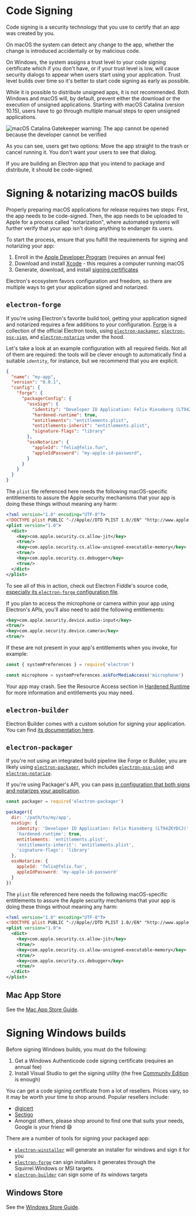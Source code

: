 # Code Signing

Code signing is a security technology that you use to certify that an app was
created by you.

On macOS the system can detect any change to the app, whether the change is
introduced accidentally or by malicious code.

On Windows, the system assigns a trust level to your code signing certificate
which if you don't have, or if your trust level is low, will cause security
dialogs to appear when users start using your application.  Trust level builds
over time so it's better to start code signing as early as possible.

While it is possible to distribute unsigned apps, it is not recommended. Both
Windows and macOS will, by default, prevent either the download or the execution
of unsigned applications. Starting with macOS Catalina (version 10.15), users
have to go through multiple manual steps to open unsigned applications.

![macOS Catalina Gatekeeper warning: The app cannot be opened because the
developer cannot be verified](../images/gatekeeper.png)

As you can see, users get two options: Move the app straight to the trash or
cancel running it. You don't want your users to see that dialog.

If you are building an Electron app that you intend to package and distribute,
it should be code-signed.

# Signing & notarizing macOS builds

Properly preparing macOS applications for release requires two steps: First, the
app needs to be code-signed. Then, the app needs to be uploaded to Apple for a
process called "notarization", where automated systems will further verify that
your app isn't doing anything to endanger its users.

To start the process, ensure that you fulfill the requirements for signing and
notarizing your app:

1. Enroll in the [Apple Developer Program] (requires an annual fee)
2. Download and install [Xcode] - this requires a computer running macOS
3. Generate, download, and install [signing certificates]

Electron's ecosystem favors configuration and freedom, so there are multiple
ways to get your application signed and notarized.

## `electron-forge`

If you're using Electron's favorite build tool, getting your application signed
and notarized requires a few additions to your configuration. [Forge](https://electronforge.io) is a
collection of the official Electron tools, using [`electron-packager`],
[`electron-osx-sign`], and [`electron-notarize`] under the hood.

Let's take a look at an example configuration with all required fields. Not all
of them are required: the tools will be clever enough to automatically find a
suitable `identity`, for instance, but we recommend that you are explicit.

```json
{
  "name": "my-app",
  "version": "0.0.1",
  "config": {
    "forge": {
      "packagerConfig": {
        "osxSign": {
          "identity": "Developer ID Application: Felix Rieseberg (LT94ZKYDCJ)",
          "hardened-runtime": true,
          "entitlements": "entitlements.plist",
          "entitlements-inherit": "entitlements.plist",
          "signature-flags": "library"
        },
        "osxNotarize": {
          "appleId": "felix@felix.fun",
          "appleIdPassword": "my-apple-id-password",
        }
      }
    }
  }
}
```

The `plist` file referenced here needs the following macOS-specific entitlements
to assure the Apple security mechanisms that your app is doing these things
without meaning any harm:

```xml
<?xml version="1.0" encoding="UTF-8"?>
<!DOCTYPE plist PUBLIC "-//Apple//DTD PLIST 1.0//EN" "http://www.apple.com/DTDs/PropertyList-1.0.dtd">
<plist version="1.0">
  <dict>
    <key>com.apple.security.cs.allow-jit</key>
    <true/>
    <key>com.apple.security.cs.allow-unsigned-executable-memory</key>
    <true/>
    <key>com.apple.security.cs.debugger</key>
    <true/>
  </dict>
</plist>
```

To see all of this in action, check out Electron Fiddle's source code,
[especially its `electron-forge` configuration
file](https://github.com/electron/fiddle/blob/master/forge.config.js).

If you plan to access the microphone or camera within your app using Electron's APIs, you'll also
need to add the following entitlements:

```xml
<key>com.apple.security.device.audio-input</key>
<true/>
<key>com.apple.security.device.camera</key>
<true/>
```

If these are not present in your app's entitlements when you invoke, for example:

```js
const { systemPreferences } = require('electron')

const microphone = systemPreferences.askForMediaAccess('microphone')
```

Your app may crash. See the Resource Access section in [Hardened Runtime](https://developer.apple.com/documentation/security/hardened_runtime) for more information and entitlements you may need.

## `electron-builder`

Electron Builder comes with a custom solution for signing your application. You
can find [its documentation here](https://www.electron.build/code-signing).

## `electron-packager`

If you're not using an integrated build pipeline like Forge or Builder, you
are likely using [`electron-packager`], which includes [`electron-osx-sign`] and
[`electron-notarize`].

If you're using Packager's API, you can pass [in configuration that both signs
and notarizes your
application](https://electron.github.io/electron-packager/master/interfaces/electronpackager.options.html).

```js
const packager = require('electron-packager')

packager({
  dir: '/path/to/my/app',
  osxSign: {
    identity: 'Developer ID Application: Felix Rieseberg (LT94ZKYDCJ)',
    'hardened-runtime': true,
    entitlements: 'entitlements.plist',
    'entitlements-inherit': 'entitlements.plist',
    'signature-flags': 'library'
  },
  osxNotarize: {
    appleId: 'felix@felix.fun',
    appleIdPassword: 'my-apple-id-password'
  }
})
```

The `plist` file referenced here needs the following macOS-specific entitlements
to assure the Apple security mechanisms that your app is doing these things
without meaning any harm:

```xml
<?xml version="1.0" encoding="UTF-8"?>
<!DOCTYPE plist PUBLIC "-//Apple//DTD PLIST 1.0//EN" "http://www.apple.com/DTDs/PropertyList-1.0.dtd">
<plist version="1.0">
  <dict>
    <key>com.apple.security.cs.allow-jit</key>
    <true/>
    <key>com.apple.security.cs.allow-unsigned-executable-memory</key>
    <true/>
    <key>com.apple.security.cs.debugger</key>
    <true/>
  </dict>
</plist>
```

## Mac App Store

See the [Mac App Store Guide].

# Signing Windows builds

Before signing Windows builds, you must do the following:

1. Get a Windows Authenticode code signing certificate (requires an annual fee)
2. Install Visual Studio to get the signing utility (the free [Community
   Edition](https://visualstudio.microsoft.com/vs/community/) is enough)

You can get a code signing certificate from a lot of resellers. Prices vary, so
it may be worth your time to shop around. Popular resellers include:

* [digicert](https://www.digicert.com/code-signing/microsoft-authenticode.htm)
* [Sectigo](https://sectigo.com/ssl-certificates-tls/code-signing)
* Amongst others, please shop around to find one that suits your needs, Google
  is your friend 😄

There are a number of tools for signing your packaged app:

* [`electron-winstaller`] will generate an installer for windows and sign it for
  you
* [`electron-forge`] can sign installers it generates through the
  Squirrel.Windows or MSI targets.
* [`electron-builder`] can sign some of its windows targets

## Windows Store

See the [Windows Store Guide].

[Apple Developer Program]: https://developer.apple.com/programs/
[`electron-builder`]: https://github.com/electron-userland/electron-builder
[`electron-forge`]: https://github.com/electron-userland/electron-forge
[`electron-osx-sign`]: https://github.com/electron-userland/electron-osx-sign
[`electron-packager`]: https://github.com/electron/electron-packager
[`electron-notarize`]: https://github.com/electron/electron-notarize
[`electron-winstaller`]: https://github.com/electron/windows-installer
[Xcode]: https://developer.apple.com/xcode
[signing certificates]: https://github.com/electron/electron-osx-sign/wiki/1.-Getting-Started#certificates
[Mac App Store Guide]: mac-app-store-submission-guide.md
[Windows Store Guide]: windows-store-guide.md
